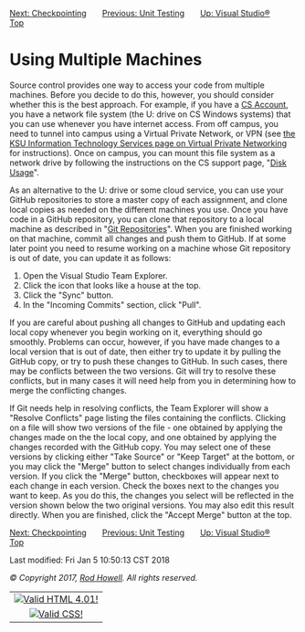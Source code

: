 <div class="NAVBAR">

[Next: Checkpointing](/~rhowell/DataStructures/redirect/checkpointing)
      [Previous: Unit
Testing](/~rhowell/DataStructures/redirect/nunit)       [Up: Visual
Studio®](/~rhowell/DataStructures/redirect/visual-studio)      
[Top](/~rhowell/DataStructures/)

</div>

# Using Multiple Machines

Source control provides one way to access your code from multiple
machines. Before you decide to do this, however, you should consider
whether this is the best approach. For example, if you have a [CS
Account](https://selfserv.cs.ksu.edu/), you have a network file system
(the U: drive on CS Windows systems) that you can use whenever you have
internet access. From off campus, you need to tunnel into campus using a
Virtual Private Network, or VPN (see [the KSU Information Technology
Services page on Virtual Private
Networking](http://www.k-state.edu/its/security/vpn/) for instructions).
Once on campus, you can mount this file system as a network drive by
following the instructions on the CS support page, "[Disk
Usage](https://support.cs.ksu.edu/CISDocs/wiki/Disk_Usage)".

As an alternative to the U: drive or some cloud service, you can use
your GitHub repositories to store a master copy of each assignment, and
clone local copies as needed on the different machines you use. Once you
have code in a GitHub repository, you can clone that repository to a
local machine as described in "[Git
Repositories](/~rhowell/DataStructures/redirect/version-control)". When
you are finished working on that machine, commit all changes and push
them to GitHub. If at some later point you need to resume working on a
machine whose Git repository is out of date, you can update it as
follows:

1.  Open the Visual Studio Team Explorer.
2.  Click the icon that looks like a house at the top.
3.  Click the "Sync" button.
4.  In the "Incoming Commits" section, click "Pull".

If you are careful about pushing all changes to GitHub and updating each
local copy whenever you begin working on it, everything should go
smoothly. Problems can occur, however, if you have made changes to a
local version that is out of date, then either try to update it by
pulling the GitHub copy, or try to push these changes to GitHub. In such
cases, there may be conflicts between the two versions. Git will try to
resolve these conflicts, but in many cases it will need help from you in
determining how to merge the conflicting changes.

If Git needs help in resolving conflicts, the Team Explorer will show a
"Resolve Conflicts" page listing the files containing the conflicts.
Clicking on a file will show two versions of the file - one obtained by
applying the changes made on the the local copy, and one obtained by
applying the changes recorded with the GitHub copy. You may select one
of these versions by clicking either "Take Source" or "Keep Target" at
the bottom, or you may click the "Merge" button to select changes
individually from each version. If you click the "Merge" button,
checkboxes will appear next to each change in each version. Check the
boxes next to the changes you want to keep. As you do this, the changes
you select will be reflected in the version shown below the two original
versions. You may also edit this result directly. When you are finished,
click the "Accept Merge" button at the top.

<div class="NAVBAR">

[Next: Checkpointing](/~rhowell/DataStructures/redirect/checkpointing)
      [Previous: Unit
Testing](/~rhowell/DataStructures/redirect/nunit)       [Up: Visual
Studio®](/~rhowell/DataStructures/redirect/visual-studio)      
[Top](/~rhowell/DataStructures/)

</div>

<span class="small">Last modified: Fri Jan 5 10:50:13 CST 2018</span>

<span class="small">*© Copyright 2017, [Rod Howell](/~rhowell/). All
rights reserved.*</span>

|                                                                                            |
| :----------------------------------------------------------------------------------------: |
| [![Valid HTML 4.01\!](/~rhowell/valid-html401.gif)](http://validator.w3.org/check/referer) |
|   [![Valid CSS\!](/~howell/vcss.gif)](http://jigsaw.w3.org/css-validator/check/referer)    |
